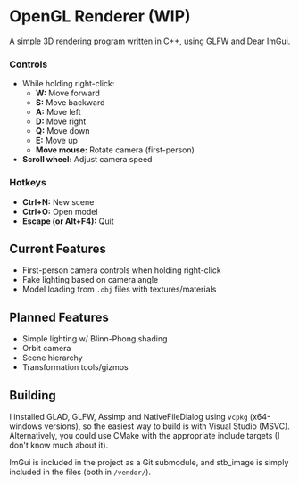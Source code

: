 # OpenGL Renderer (WIP)

A simple 3D rendering program written in C++, using GLFW and Dear ImGui.

### Controls

- While holding right-click:
    - **W:** Move forward
    - **S:** Move backward
    - **A:** Move left
    - **D:** Move right
    - **Q:** Move down
    - **E:** Move up
    - **Move mouse:** Rotate camera (first-person)
- **Scroll wheel:** Adjust camera speed

### Hotkeys

- **Ctrl+N:** New scene
- **Ctrl+O:** Open model
- **Escape (or Alt+F4):** Quit

## Current Features

- First-person camera controls when holding right-click
- Fake lighting based on camera angle
- Model loading from `.obj` files with textures/materials

## Planned Features

- Simple lighting w/ Blinn-Phong shading
- Orbit camera
- Scene hierarchy
- Transformation tools/gizmos

## Building

I installed GLAD, GLFW, Assimp and NativeFileDialog using `vcpkg` (x64-windows versions), so the easiest way to build is with Visual Studio (MSVC). Alternatively, you could use CMake with the appropriate include targets (I don't know much about it).

ImGui is included in the project as a Git submodule, and stb_image is simply included in the files (both in `/vendor/`).